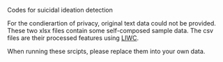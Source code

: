 Codes for suicidal ideation detection 

For the condierartion of privacy, original text data could not be provided. These two xlsx files contain some self-composed sample data. The csv files are their processed features using [LIWC](http://liwc.wpengine.com).

When running these srcipts, please replace them into your own data.
